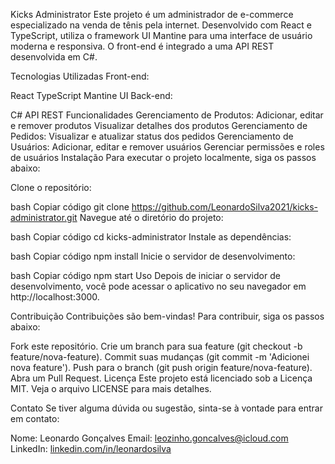Kicks Administrator
Este projeto é um administrador de e-commerce especializado na venda de tênis pela internet. Desenvolvido com React e TypeScript, utiliza o framework UI Mantine para uma interface de usuário moderna e responsiva. O front-end é integrado a uma API REST desenvolvida em C#.

Tecnologias Utilizadas
Front-end:

React
TypeScript
Mantine UI
Back-end:

C#
API REST
Funcionalidades
Gerenciamento de Produtos:
Adicionar, editar e remover produtos
Visualizar detalhes dos produtos
Gerenciamento de Pedidos:
Visualizar e atualizar status dos pedidos
Gerenciamento de Usuários:
Adicionar, editar e remover usuários
Gerenciar permissões e roles de usuários
Instalação
Para executar o projeto localmente, siga os passos abaixo:

Clone o repositório:

bash
Copiar código
git clone https://github.com/LeonardoSilva2021/kicks-administrator.git
Navegue até o diretório do projeto:

bash
Copiar código
cd kicks-administrator
Instale as dependências:

bash
Copiar código
npm install
Inicie o servidor de desenvolvimento:

bash
Copiar código
npm start
Uso
Depois de iniciar o servidor de desenvolvimento, você pode acessar o aplicativo no seu navegador em http://localhost:3000.

Contribuição
Contribuições são bem-vindas! Para contribuir, siga os passos abaixo:

Fork este repositório.
Crie um branch para sua feature (git checkout -b feature/nova-feature).
Commit suas mudanças (git commit -m 'Adicionei nova feature').
Push para o branch (git push origin feature/nova-feature).
Abra um Pull Request.
Licença
Este projeto está licenciado sob a Licença MIT. Veja o arquivo LICENSE para mais detalhes.

Contato
Se tiver alguma dúvida ou sugestão, sinta-se à vontade para entrar em contato:

Nome: Leonardo Gonçalves
Email: leozinho.goncalves@icloud.com
LinkedIn: [linkedin.com/in/leonardosilva](https://www.linkedin.com/in/leonardo-da-silva-gon%C3%A7alves-498b09217/)
